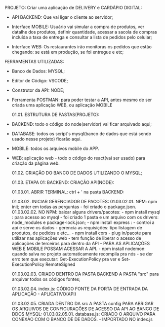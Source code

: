 PROJETO: Criar uma aplicação de DELIVERY e CARDÁPIO DIGITAL:

- API BACKEND: Que vai ligar o cliente ao servidor;

- Interface MOBILE: Usuário vai simular a compra de produtos, ver datalhe dos produtos, definir quantidade, acessar a sacola de compras incluída a taxa de entrega e consultar a lista de pedidos pelo celular;

- Interface WEB: Os restaurantes irão monitoras os pedidos que estão chegando: se está em produção, se foi entregue e etc;

FERRAMENTAS UTILIZADAS:

- Banco de Dados: MYSQL;
- Editor de Código: VSCODE;
- Construtor da API: NODE;
- Ferramenta POSTMAN: para poder testar a API, antes mesmo de ser criada uma aplicação WEB, ou aplicação MOBILE

  01.01. ESTRUTURA DE PASTAS(PROJETO):

- BACKEND: todo o código do node(servidor) vai ficar arquivado aqui;
- DATABASE: todos os script´s mysql(banco de dados que está sendo usado nesse projeto) ficarão aqui.
- MOBILE: todos os arquivos mobile do APP.
- WEB: aplicação web - todo o código do react(vai ser usado) para criação da página web.

  01.02. CRIAÇÃO DO BANCO DE DADOS UTILIZANDO O MYSQL;

  01.03. ETAPA 01: BACKEND: CRIAÇÃO API(NODE):

  01.03.01. ABRIR TERMINAL: ctrl + ' na pasta BACKEND:

  01.03.02. INICIAR GERENCIADOR DE PACOTES:
  01.03.02.01. NPM: npm init; enter em todas as perguntas - foi criado o package.json.
  01.03.02.02. NO NPM: baixar alguns drivers/pacotes: - npm install mysql : para acesso ao mysql - foi criado 1 pasta e um arquivo com os drivers: node_modules e package-lock.json; - npm install express : - controi a api e serve os dados - gerencia as requisições: tipo listagem de produtos, de pedidos e etc... - npm install cors - plug in/pacote para utilizar nas aplicações web - tem função de liberar o acesso de aplicações de terceiros para dentro da API - PARA AS APLICAÇÕES WEB E MOBILE POSSAM ACESSAR A API. - npm install nodemon: quando salva no projeto automaticamente recompila pra nós - se der erro tem que executar: Get-ExecutionPolicy pra ver e Set-ExecutionPolicy RemoteSigned

  01.03.02.03. CRIADO DENTRO DA PASTA BACKEND A PASTA "src" para arquivar todos os códigos fontes;

  01.03.02.04. index.js: CÓDIGO FONTE DA PORTA DE ENTRADA DA APLICAÇÃO - APLICATIVO(API)

  01.03.02.05. CRIADA DENTRO DA src A PASTA config PARA ABRIGAR OS ARQUIVOS DE CONFIGURAÇÕES DE ACESSO DA API AO BANCO DE DDOS MYSQL:
  01.03.02.05.01. database.js: CRIADO O ARQUIVO PARA CONEXÃO COM O BANCO DE DE DADOS. - IMPORTADO NO index.js
